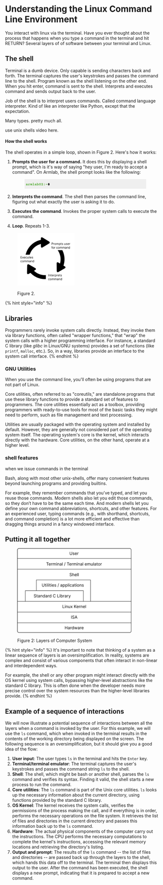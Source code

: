 # Understanding the Linux Command Line Environment

You interact with linux via the terminal. Have you ever thought about the process that happens when you type a command in the terminal and hit RETURN? Several layers of of software between your terminal and Linux.&#x20;

## The shell

Terminal is a dumb device. Only capable is sending characters back and forth.  The terminal captures the user's keystrokes and passes the command line to the shell. Program known as the shell listening on the other end. When you hit enter, command is sent to the shell. Interprets and executes command and sends output back to the user.&#x20;

Job of the shell is to interpret users commands. Called command language interpreter. Kind of like an interpreter like Python, except that the expectation.&#x20;

Many types. pretty much all.&#x20;

use unix shells video here.&#x20;

#### How the shell works

The shell operates in a simple loop, shown in Figure 2. Here's how it works:

1.  **Prompts the user for a command.** It does this by displaying a shell prompt, which is it's way of saying "hey user, I'm ready to accept a command". On Armlab, the shell prompt looks like the following:&#x20;

    <figure><img src="../.gitbook/assets/Screenshot 2023-04-25 at 3.08.46 PM.png" alt=""><figcaption></figcaption></figure>
2. **Interprets the command**. The shell then parses the command line, figuring out what exactly the user is asking it to do.&#x20;
3. **Executes the command**. Invokes the proper system calls to execute the command.&#x20;
4. **Loop**. Repeats 1-3.

<figure><img src="../.gitbook/assets/Group 12 (3).png" alt="" width="188"><figcaption><p>Figure 2.</p></figcaption></figure>

{% hint style="info" %}
## Libraries

Programmers rarely invoke system calls directly. Instead, they invoke them via library functions, often called "wrapper functions," that "wrap" the system calls with a higher programming interface. For instance, a standard C library (like _glibc_ in Linux/GNU systems) provides a set of functions (like `printf`, `malloc`, etc.). So, in a way, libraries provide an interface to the system call interface.
{% endhint %}



### GNU Utilities

When you use the command line, you'll often be using programs that are not part of Linux.&#x20;



Core utilities, often referred to as "coreutils," are standalone programs that use these library functions to provide a standard set of features to programmers. The core utilities essentially act as a toolbox, providing programmers with ready-to-use tools for most of the basic tasks they might need to perform, such as file management and text processing.&#x20;

Utilities are usually packaged with the operating system and installed by default. However, they are generally not considered part of the operating system itself. The operating system's core is the kernel, which interacts directly with the hardware. Core utilities, on the other hand, operate at a higher level.





### shell features

when we issue commands in the terminal

Bash, along with most other unix-shells, offer many convenient features beyond launching programs and providing builtins.&#x20;

&#x20;For example, they remember commands that you’ve typed, and let you reuse those commands. Modern shells also let you edit those commands, so they don’t have to be the same each time. And modern shells let you define your own command abbreviations, shortcuts, and other features. For an experienced user, typing commands (e.g., with shorthand, shortcuts, and command completion) is a lot more efficient and effective than dragging things around in a fancy windowed interface.



## Putting it all together





<figure><img src="../.gitbook/assets/image (1).png" alt="" width="375"><figcaption><p>Figure 2: Layers of Computer System</p></figcaption></figure>

{% hint style="info" %}
It's important to note that thinking of a system as a linear sequence of layers is an oversimplification. In reality, systems are complex and consist of various components that often interact in non-linear and interdependent ways.

For example, the shell or any other program might interact directly with the OS kernel using system calls, bypassing higher-level abstractions like the standard C library. This is often done when the developer needs more precise control over the system resources than the higher-level libraries provide.
{% endhint %}

## Example of a sequence of interactions&#x20;

We will now illustrate a potential sequence of interactions between all the layers when a command is invoked by the user. For this example, we will use the `ls` command, which when invoked in the terminal results in the contents of the working directory being displayed on the screen. The following sequence is an oversimplification, but it should give you a good idea of the flow:

1. **User input**: The user types `ls` in the terminal and hits the `Enter` key.
2. **Terminal/terminal emulator**: The terminal captures the user's keystrokes and passes the command string `ls` to the shell.&#x20;
3. **Shell**: The shell, which might be bash or another shell, parses the `ls` command and verifies its syntax. Finding it valid, the shell starts a new process to run the command.
4. **Core utilities**: The `ls` command is part of the Unix core utilities. `ls` looks up the necessary information about the current directory, using functions provided by the standard C library.
5. **OS Kernel**: The kernel receives the system calls, verifies the permissions of the process making the call, and if everything is in order, performs the necessary operations on the file system. It retrieves the list of files and directories in the current directory and passes this information back up to the `ls` command.
6. **Hardware**: The actual physical components of the computer carry out the instructions. The CPU performs the necessary computations to complete the kernel's instructions, accessing the relevant memory locations and retrieving the directory's listing.
7. **Output and prompt**: The results of the `ls` command -- the list of files and directories -- are passed back up through the layers to the shell, which hands this data off to the terminal. The terminal then displays this output to the user. After the command has been executed, the shell displays a new prompt, indicating that it is prepared to accept a new command.
